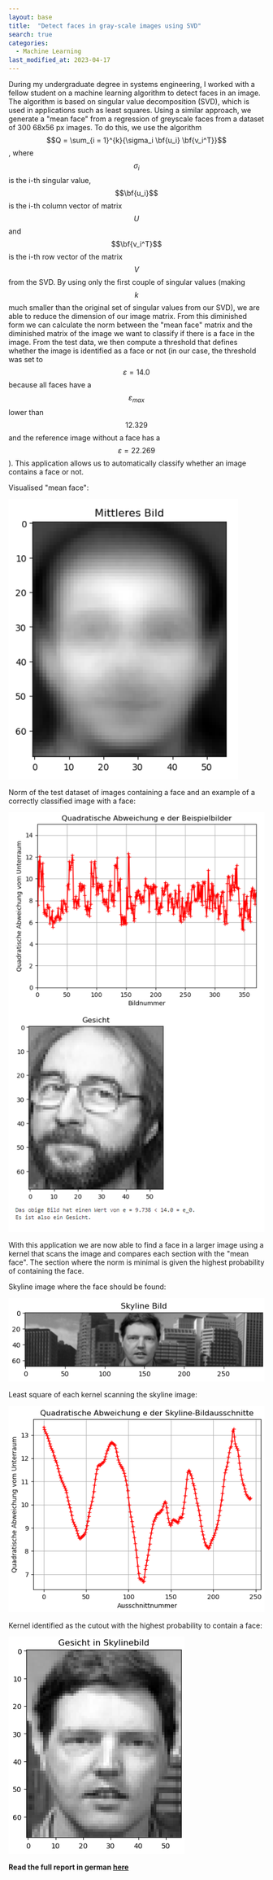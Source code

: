 ```yaml
---
layout: base
title:  "Detect faces in gray-scale images using SVD"
search: true
categories: 
  - Machine Learning
last_modified_at: 2023-04-17
---
```


During my undergraduate degree in systems engineering, I worked with a fellow student on a machine learning algorithm to detect faces in an image. The algorithm is based on singular value decomposition (SVD), which is used in applications such as least squares. Using a similar approach, we generate a "mean face" from a regression of greyscale faces from a dataset of 300 68x56 px images. To do this, we use the algorithm $$Q = \sum_{i = 1}^{k}{\sigma_i \bf{u_i} \bf{v_i^T}}$$, where $$\sigma_i$$ is the i-th singular value, $$\bf{u_i}$$ is the i-th column vector of matrix $$U$$ and $$\bf{v_i^T}$$ is the i-th row vector of the matrix $$V$$ from the SVD. By using only the first couple of singular values (making $$k$$ much smaller than the original set of singular values from our SVD), we are able to reduce the dimension of our image matrix. From this diminished form we can calculate the norm between the "mean face" matrix and the diminished matrix of the image we want to classify if there is a face in the image. From the test data, we then compute a threshold that defines whether the image is identified as a face or not (in our case, the threshold was set to $$\varepsilon = 14.0$$ because all faces have a $$\varepsilon_{max}$$ lower than $$12.329$$ and the reference image without a face has a $$\varepsilon = 22.269$$). This application allows us to automatically classify whether an image contains a face or not.

Visualised "mean face":

![MiddleFace](/assets/image/findeFaces/middle.png)

Norm of the test dataset of images containing a face and an example of a correctly classified image with a face:

![Norm](/assets/image/findeFaces/IdentifiedFace.png)

With this application we are now able to find a face in a larger image using a kernel that scans the image and compares each section with the "mean face". The section where the norm is minimal is given the highest probability of containing the face.

Skyline image where the face should be found:

![Skyline](/assets/image/findeFaces/Skylinebild.png)

Least square of each kernel scanning the skyline image:

![LeastSquare](/assets/image/findeFaces/QuadratischeAbweichung.png)

Kernel identified as the cutout with the highest probability to contain a face:

![FoundImage](/assets/image/findeFaces/foundFace.png)

**Read the full report in german [here](/assets/pdf/Projekt17_GruppeD.pdf)**



